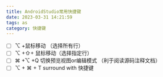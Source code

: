 ```yaml
---
title: AndroidStudio常用快捷键
date: 2023-03-31 14:21:59
tags: as
category: 快捷键
---
```


- [ ] ⌥ +鼠标移动 （选择所有行）
- [ ] ⌥ +⇧+ 鼠标移动（选择指定行）
- [ ] ⌘  +⌥ +Q 切换预览视图or编辑模式 （利于阅读源码注释文档）
- [ ] ⌥ + ⌘ + T  surround with 快捷键
